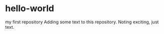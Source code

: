 # hello-world
my first repository
Adding some text to this repository.  Noting exciting, just text.
